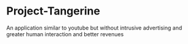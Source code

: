# Project-Tangerine
An application similar to youtube but without intrusive advertising and greater human interaction and better revenues
